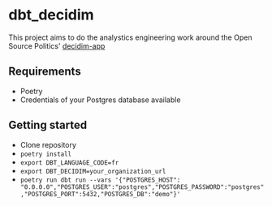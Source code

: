 # dbt_decidim
This project aims to do the analystics engineering work around the Open Source Politics' [decidim-app](https://github.com/OpenSourcePolitics/decidim-app)

## Requirements
- Poetry
- Credentials of your Postgres database available

## Getting started
- Clone repository
- `poetry install`
- `export DBT_LANGUAGE_CODE=fr`
- `export DBT_DECIDIM=your_organization_url`
- `poetry run dbt run --vars '{"POSTGRES_HOST": "0.0.0.0","POSTGRES_USER":"postgres","POSTGRES_PASSWORD":"postgres","POSTGRES_PORT":5432,"POSTGRES_DB":"demo"}'`